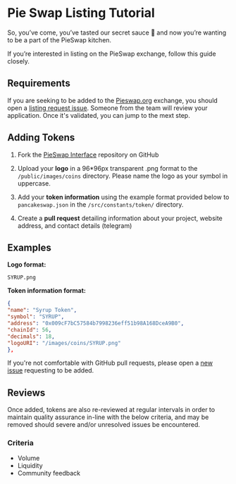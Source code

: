 # Pie Swap Listing Tutorial

So, you’ve come, you’ve tasted our secret sauce 🥧 and now you’re wanting to be a part of the PieSwap kitchen.

If you’re interested in listing on the PieSwap exchange, follow this guide closely.

## Requirements

If you are seeking to be added to the [Pieswap.org](https://pieswap.org) exchange, you should open a [listing request issue](https://github.com/pieswap/pie-swap-interface/issues/new?assignees=Chef-Chungus&labels=listing&template=listing-request.md&title=%5BListing%5D+Request+listing+for+%7BADD+TOKEN+NAME+HERE%7D). Someone from the team will review your application. Once it's validated, you can jump to the mext step.

## Adding Tokens

1. Fork the [PieSwap Interface](https://github.com/pieswap/pie-swap-interface/) repository on GitHub
2. Upload your **logo** in a 96\*96px transparent .png format to the `/public/images/coins` directory. Please name the logo as your symbol in uppercase.

3. Add your **token information** using the example format provided below to `pancakeswap.json` in the `/src/constants/token/` directory.

4. Create a **pull request** detailing information about your project, website address, and contact details (telegram)

## Examples

**Logo format:**

`SYRUP.png`

**Token information format:**

```json
{
"name": "Syrup Token",
"symbol": "SYRUP",
"address": "0x009cF7bC57584b7998236eff51b98A168DceA9B0",
"chainId": 56,
"decimals": 18,
"logoURI": "/images/coins/SYRUP.png"
},
```

If you're not comfortable with GitHub pull requests, please open a [new issue](https://github.com/pieswap/pie-swap-interface/issues/new) requesting to be added.

## Reviews

Once added, tokens are also re-reviewed at regular intervals in order to maintain quality assurance in-line with the below criteria, and may be removed should severe and/or unresolved issues be encountered.

### Criteria

- Volume
- Liquidity
- Community feedback
